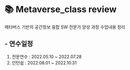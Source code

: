 # :books: Metaverse_class review
메타버스 기반의 공간정보 융합 SW 전문가 양성 과정 수업내용 정리

## - 연수일정
1. 전문연수 : 2022.05.10 ~ 2022.07.28
2. 인턴쉽 : 2022.08.01 ~ 2022.10.31
